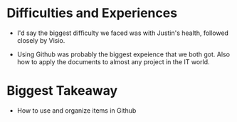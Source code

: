 # 













# Difficulties and Experiences
- I'd say the biggest difficulty we faced was with Justin's health, followed closely by Visio.   

- Using Github was probably the biggest expeience that we both got.  Also how to apply the documents to almost any project in the IT world.

# Biggest Takeaway
- How to use and organize items in Github

